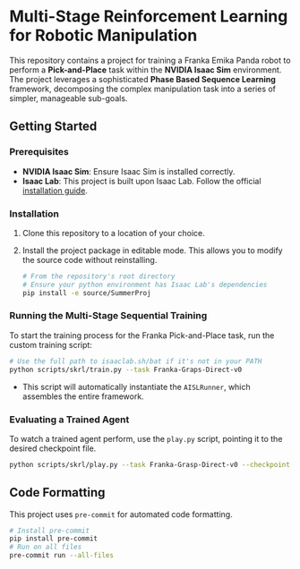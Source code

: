 # Multi-Stage Reinforcement Learning for Robotic Manipulation

This repository contains a project for training a Franka Emika Panda robot to perform a **Pick-and-Place** task within the **NVIDIA Isaac Sim** environment. The project leverages a sophisticated **Phase Based Sequence Learning** framework, decomposing the complex manipulation task into a series of simpler, manageable sub-goals.

## Getting Started

### Prerequisites

-   **NVIDIA Isaac Sim**: Ensure Isaac Sim is installed correctly.
-   **Isaac Lab**: This project is built upon Isaac Lab. Follow the official [installation guide](https://isaac-sim.github.io/IsaacLab/main/source/setup/installation/index.html).

### Installation

1.  Clone this repository to a location of your choice.
2.  Install the project package in editable mode. This allows you to modify the source code without reinstalling.

    ```bash
    # From the repository's root directory
    # Ensure your python environment has Isaac Lab's dependencies
    pip install -e source/SummerProj
    ```

### Running the Multi-Stage Sequential Training

To start the training process for the Franka Pick-and-Place task, run the custom training script:

```bash
# Use the full path to isaaclab.sh/bat if it's not in your PATH
python scripts/skrl/train.py --task Franka-Graps-Direct-v0
```

-   This script will automatically instantiate the `AISLRunner`, which assembles the entire framework.

### Evaluating a Trained Agent

To watch a trained agent perform, use the `play.py` script, pointing it to the desired checkpoint file.

```bash
python scripts/skrl/play.py --task Franka-Grasp-Direct-v0 --checkpoint /path/to/your/checkpoint.pt
```

## Code Formatting

This project uses `pre-commit` for automated code formatting.

```bash
# Install pre-commit
pip install pre-commit
# Run on all files
pre-commit run --all-files
```
